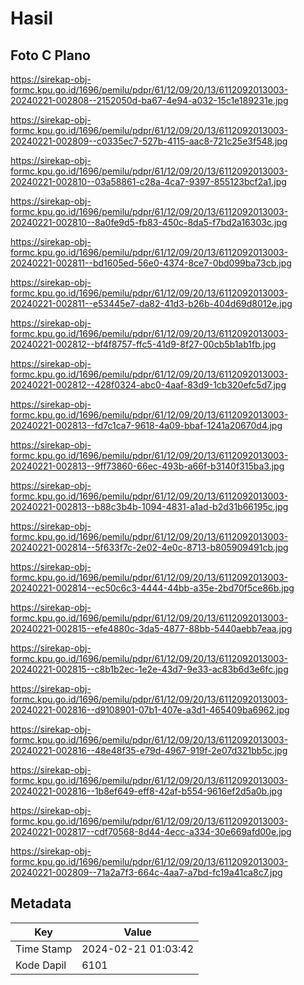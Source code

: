 # Hasil

## Foto C Plano

https://sirekap-obj-formc.kpu.go.id/1696/pemilu/pdpr/61/12/09/20/13/6112092013003-20240221-002808--2152050d-ba67-4e94-a032-15c1e189231e.jpg

https://sirekap-obj-formc.kpu.go.id/1696/pemilu/pdpr/61/12/09/20/13/6112092013003-20240221-002809--c0335ec7-527b-4115-aac8-721c25e3f548.jpg

https://sirekap-obj-formc.kpu.go.id/1696/pemilu/pdpr/61/12/09/20/13/6112092013003-20240221-002810--03a58861-c28a-4ca7-9397-855123bcf2a1.jpg

https://sirekap-obj-formc.kpu.go.id/1696/pemilu/pdpr/61/12/09/20/13/6112092013003-20240221-002810--8a0fe9d5-fb83-450c-8da5-f7bd2a16303c.jpg

https://sirekap-obj-formc.kpu.go.id/1696/pemilu/pdpr/61/12/09/20/13/6112092013003-20240221-002811--bd1605ed-56e0-4374-8ce7-0bd099ba73cb.jpg

https://sirekap-obj-formc.kpu.go.id/1696/pemilu/pdpr/61/12/09/20/13/6112092013003-20240221-002811--e53445e7-da82-41d3-b26b-404d69d8012e.jpg

https://sirekap-obj-formc.kpu.go.id/1696/pemilu/pdpr/61/12/09/20/13/6112092013003-20240221-002812--bf4f8757-ffc5-41d9-8f27-00cb5b1ab1fb.jpg

https://sirekap-obj-formc.kpu.go.id/1696/pemilu/pdpr/61/12/09/20/13/6112092013003-20240221-002812--428f0324-abc0-4aaf-83d9-1cb320efc5d7.jpg

https://sirekap-obj-formc.kpu.go.id/1696/pemilu/pdpr/61/12/09/20/13/6112092013003-20240221-002813--fd7c1ca7-9618-4a09-bbaf-1241a20670d4.jpg

https://sirekap-obj-formc.kpu.go.id/1696/pemilu/pdpr/61/12/09/20/13/6112092013003-20240221-002813--9ff73860-66ec-493b-a66f-b3140f315ba3.jpg

https://sirekap-obj-formc.kpu.go.id/1696/pemilu/pdpr/61/12/09/20/13/6112092013003-20240221-002813--b88c3b4b-1094-4831-a1ad-b2d31b66195c.jpg

https://sirekap-obj-formc.kpu.go.id/1696/pemilu/pdpr/61/12/09/20/13/6112092013003-20240221-002814--5f633f7c-2e02-4e0c-8713-b805909491cb.jpg

https://sirekap-obj-formc.kpu.go.id/1696/pemilu/pdpr/61/12/09/20/13/6112092013003-20240221-002814--ec50c6c3-4444-44bb-a35e-2bd70f5ce86b.jpg

https://sirekap-obj-formc.kpu.go.id/1696/pemilu/pdpr/61/12/09/20/13/6112092013003-20240221-002815--efe4880c-3da5-4877-88bb-5440aebb7eaa.jpg

https://sirekap-obj-formc.kpu.go.id/1696/pemilu/pdpr/61/12/09/20/13/6112092013003-20240221-002815--c8b1b2ec-1e2e-43d7-9e33-ac83b6d3e6fc.jpg

https://sirekap-obj-formc.kpu.go.id/1696/pemilu/pdpr/61/12/09/20/13/6112092013003-20240221-002816--d9108901-07b1-407e-a3d1-465409ba6962.jpg

https://sirekap-obj-formc.kpu.go.id/1696/pemilu/pdpr/61/12/09/20/13/6112092013003-20240221-002816--48e48f35-e79d-4967-919f-2e07d321bb5c.jpg

https://sirekap-obj-formc.kpu.go.id/1696/pemilu/pdpr/61/12/09/20/13/6112092013003-20240221-002816--1b8ef649-eff8-42af-b554-9616ef2d5a0b.jpg

https://sirekap-obj-formc.kpu.go.id/1696/pemilu/pdpr/61/12/09/20/13/6112092013003-20240221-002817--cdf70568-8d44-4ecc-a334-30e669afd00e.jpg

https://sirekap-obj-formc.kpu.go.id/1696/pemilu/pdpr/61/12/09/20/13/6112092013003-20240221-002809--71a2a7f3-664c-4aa7-a7bd-fc19a41ca8c7.jpg


## Metadata

| Key        | Value               |
| ---------- | ------------------- |
| Time Stamp | 2024-02-21 01:03:42 |
| Kode Dapil | 6101                |



